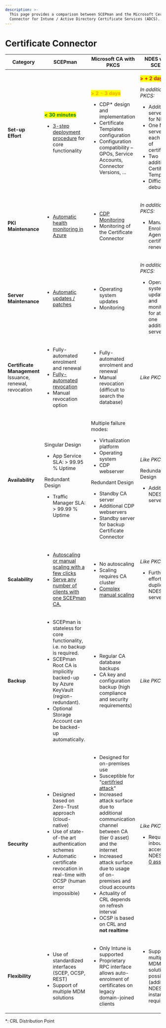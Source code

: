 ```yaml
---
description: >-
  This page provides a comparison between SCEPman and the Microsoft Certificate
  Connector for Intune / Active Directory Certificate Services (ADCS).
---
```


# Certificate Connector

| Category                                                                                         | SCEPman                                                                                                                                                                                                                                             | Microsoft CA with PKCS                                                                                                                                                                                                                                                                                                                                                                                                                                            | NDES with SCEP                                                                                                                                                                                                                                                                     |
| ------------------------------------------------------------------------------------------------ | --------------------------------------------------------------------------------------------------------------------------------------------------------------------------------------------------------------------------------------------------- | ----------------------------------------------------------------------------------------------------------------------------------------------------------------------------------------------------------------------------------------------------------------------------------------------------------------------------------------------------------------------------------------------------------------------------------------------------------------- | ---------------------------------------------------------------------------------------------------------------------------------------------------------------------------------------------------------------------------------------------------------------------------------- |
| **Set-up Effort**                                                                                | <p><mark style="color:green;"><strong>&#x3C; 30 minutes</strong></mark></p><ul><li><a href="../../scepman-deployment/deployment-guides/">3-step deployment procedure</a> for core functionality </li></ul><p><mark style="color:green;"></mark></p> | <p><mark style="color:orange;"><strong>> 2 - 3 days</strong></mark></p><ul><li>CDP* design and implementation</li><li>Certificate Templates configuration</li><li>Configuration compatibility – GPOs, Service Accounts, Connector Versions, ...</li></ul>                                                                                                                                                                                                         | <p><mark style="color:red;"><strong>> + 2 days</strong></mark></p><p><em>In addition to PKCS:</em></p><ul><li>Additional server(s) for NDES</li><li>One NDES server for each type of certificate</li><li>Two additional Certificate Templates</li><li>Difficult to debug</li></ul> |
| **PKI Maintenance**                                                                              | <ul><li><a href="../../advanced-configuration/health-check.md">Automatic health monitoring in Azure</a></li></ul>                                                                                                                                   | <ul><li><a href="https://github.com/glueckkanja-pki/PKI-Monitoring-Tools">CDP Monitoring</a></li><li>Monitoring of the Certificate Connector</li></ul>                                                                                                                                                                                                                                                                                                            | <p><em>In addition to PKCS:</em></p><ul><li>Manual Enrolment Agent certificate renewal</li></ul>                                                                                                                                                                                   |
| **Server Maintenance**                                                                           | <ul><li><a href="../../scepman-configuration/optional/update-strategy.md">Automatic updates / patches</a></li></ul>                                                                                                                                 | <ul><li>Operating system updates</li><li>Monitoring</li></ul>                                                                                                                                                                                                                                                                                                                                                                                                     | <p><em>In addition to PKCS:</em></p><ul><li>Operating system updates and monitoring for at least one additional server</li></ul>                                                                                                                                                   |
| <p><strong>Certificate Management</strong><br><strong></strong>Issuance, renewal, revocation</p> | <ul><li>Fully-automated enrolment and renewal</li><li><a href="../../architecture/device-directories.md">Fully-automated revocation</a></li><li>Manual revocation option</li></ul>                                                                  | <ul><li>Fully-automated enrolment and renewal</li><li>Manual revocation (difficult to search the database)</li></ul>                                                                                                                                                                                                                                                                                                                                              | _Like PKCS._                                                                                                                                                                                                                                                                       |
| **Availability**                                                                                 | <p>Singular Design</p><ul><li>App Service SLA: > 99.95 % Uptime</li></ul><p>Redundant Design</p><ul><li>Traffic Manager SLA: > 99.99 % Uptime</li></ul>                                                                                             | <p>Multiple failure modes:</p><ul><li>Virtualization platform</li><li>Operating system</li><li>CDP webserver</li></ul><p>Redundant Design</p><ul><li>Standby CA server</li><li>Additional CDP webservers</li><li>Standby server for backup Certificate Connector</li></ul>                                                                                                                                                                                        | <p><em>Like PKCS.</em></p><p></p><p>Redundant Design</p><ul><li>Additional NDES servers</li></ul><p></p>                                                                                                                                                                           |
| **Scalability**                                                                                  | <ul><li><a href="../../scepman-configuration/optional/autoscaling.md">Autoscaling or manual scaling with a few clicks</a></li><li><a href="../../scepman-deployment/azure-sizing.md">Serve any number of clients with one SCEPman CA.</a></li></ul> | <ul><li>No autoscaling</li><li>Scaling requires CA cluster</li><li><a href="https://social.technet.microsoft.com/wiki/contents/articles/9256.active-directory-certificate-services-ad-cs-clustering.aspx">Complex manual scaling</a></li></ul>                                                                                                                                                                                                                    | <p><em>Like PKCS.</em></p><ul><li>Further effort for duplicating NDES servers</li></ul>                                                                                                                                                                                            |
| **Backup**                                                                                       | <ul><li>SCEPman is stateless for core functionality, i.e. no backup is required.</li><li>SCEPman Root CA is implicitly backed-up by Azure KeyVault (region-redundant).</li><li>Optional Storage Account can be backed-up automatically. </li></ul>  | <ul><li>Regular CA database backups </li><li>CA key and configuration backup (high compliance and security requirements)</li></ul>                                                                                                                                                                                                                                                                                                                                | _Like PKCS._                                                                                                                                                                                                                                                                       |
| **Security**                                                                                     | <ul><li>Designed based on Zero-Trust approach (cloud-native)</li><li>Use of state-of-the art authentication schemes</li><li>Automatic certificate revocation in real-time with OCSP (human error impossible)</li></ul>                              | <ul><li>Designed for on-premises use</li><li>Susceptible for "<a href="../troubleshooting/certifried.md">certifried attack</a>"</li><li>Increased attack surface due to additional communication channel between CA (tier 0 asset) and the internet</li><li>Increased attack surface due to usage of on-premises and cloud accounts</li><li>Actuality of CRL depends on refresh interval</li><li>OCSP is based on CRL and <strong>not realtime</strong></li></ul> | <p><em>Like PKCS.</em></p><ul><li>Requires inbound access to NDES (<a href="https://techcommunity.microsoft.com/t5/core-infrastructure-and-security/ndes-security-best-practices/ba-p/2832619">tier 0 asset</a>)</li></ul>                                                         |
| **Flexibility**                                                                                  | <ul><li>Use of standardized interfaces (SCEP, OCSP, REST)</li><li>Support of multiple MDM solutions</li></ul>                                                                                                                                       | <ul><li>Only Intune is supported</li><li>Proprietary RPC interface allows auto-enrolment of certificates on legacy domain-joined clients</li></ul>                                                                                                                                                                                                                                                                                                                | <ul><li>Support of multiple MDM solutions possible (additional NDES instance required)</li></ul>                                                                                                                                                                                   |

\*: CRL Distribution Point

